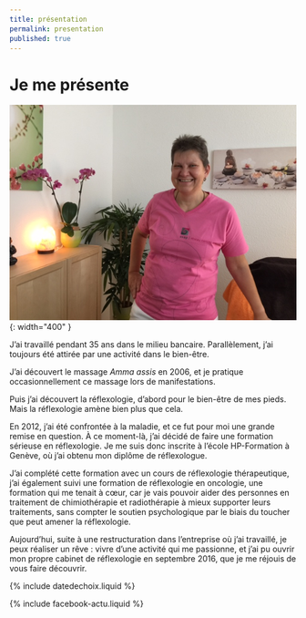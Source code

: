 ```yaml
---
title: présentation
permalink: presentation
published: true
---
```


# Je me présente


![](./images/portrait-asap.jpg){: width="400" }


J’ai travaillé pendant 35 ans dans le milieu bancaire. Parallèlement, j’ai toujours été attirée par une activité dans le bien-être.

J’ai découvert le massage *Amma assis* en 2006, et je pratique occasionnellement ce massage lors de manifestations.

Puis j’ai découvert la réflexologie, d’abord pour le bien-être de mes pieds. Mais la réflexologie amène bien plus que cela.

En 2012, j’ai été confrontée à la maladie, et ce fut pour moi une grande remise en question. À ce moment-là, j’ai décidé de faire une formation sérieuse en réflexologie. Je me suis donc inscrite à l’école HP-Formation à Genève, où j’ai obtenu mon diplôme de réflexologue.

J’ai complété cette formation avec un cours de réflexologie thérapeutique, j’ai également suivi une formation de réflexologie en oncologie, une formation qui me tenait à cœur, car je vais pouvoir aider des personnes en traitement de chimiothérapie et radiothérapie à mieux supporter leurs traitements, sans compter le soutien psychologique par le biais du toucher que peut amener la réflexologie.

Aujourd’hui, suite à une restructuration dans l’entreprise où j’ai travaillé, je peux réaliser un rêve : vivre d’une activité qui me passionne, et j’ai pu ouvrir mon propre cabinet de réflexologie en septembre 2016, que je me réjouis de vous faire découvrir.

{% include datedechoix.liquid %}

{% include facebook-actu.liquid %}
